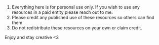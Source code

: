 1. Everything here is for personal use only. If you wish to use any resources in a paid entity please reach out to me.
2. Please credit any published use of these resources so others can find them
3. Do not redistribute these resources on your own or claim credit.

Enjoy and stay creative <3

